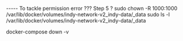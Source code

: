 



----- To tackle permission error ???
Step 5 ?
sudo chown -R 1000:1000 /var/lib/docker/volumes/indy-network-v2_indy-data/_data
sudo ls -l /var/lib/docker/volumes/indy-network-v2_indy-data/_data


docker-compose down -v


